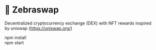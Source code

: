 # 🦓 Zebraswap
Decentralized cryptocurrency exchange (DEX) with NFT rewards inspired by uniswap (https://uniswap.org/)

npm install<br>
npm start
